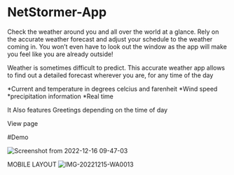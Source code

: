 # NetStormer-App

Check the weather around you and all over the world at a glance. Rely on the accurate weather forecast and adjust your schedule to the weather coming in. You won’t even have to look out the window as the app will make you feel like you are already outside!

Weather is sometimes difficult to predict. This accurate weather app allows to find out a detailed forecast wherever you are, for any time of the day 

*Current and temperature in degrees celcius and farenheit
*Wind speed 
*precipitation information
*Real time

It Also features Greetings depending on the time of day

View page

#Demo

![Screenshot from 2022-12-16 09-47-03](https://user-images.githubusercontent.com/105637783/208039273-addf88de-25cd-4639-85a0-fc4a3ee8ef62.png)


MOBILE LAYOUT
![IMG-20221215-WA0013](https://user-images.githubusercontent.com/105637783/207861203-2671a29c-ebce-491a-8e5b-a695b1250006.jpg)
